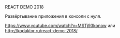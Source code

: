 REACT DEMO 2018

Развёртывание приложения в консоли с нуля.

https://www.youtube.com/watch?v=MSTj93konow или http://kodaktor.ru/react-demo-2018/ 
